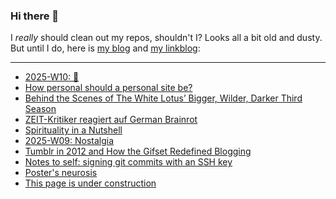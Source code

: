 ### Hi there 👋

I _really_ should clean out my repos, shouldn't I? Looks all a bit old and dusty. But until I do, here is [my blog](https://lostfocus.de/) and [my linkblog](https://dominikschwind.com/links):

--- 

<!-- POST-LIST:START -->
- [2025-W10: 🐒](https://lostfocus.de/2025/03/09/2025-w10-%f0%9f%90%92/)
- [How personal should a personal site be?](https://manuelmoreale.com/how-personal-should-a-personal-site-be)
- [Behind the Scenes of The White Lotus’ Bigger, Wilder, Darker Third Season](https://time.com/7208849/the-white-lotus-season-3-mike-white-cast-interview/)
- [ZEIT-Kritiker reagiert auf German Brainrot](https://www.youtube.com/watch?v=-mJENuEN_rs)
- [Spirituality in a Nutshell](https://lostfocus.de/2025/03/04/spirituality-in-a-nutshell/)
- [2025-W09: Nostalgia](https://lostfocus.de/2025/03/02/2025-w09-nostalgia/)
- [Tumblr in 2012 and How the Gifset Redefined Blogging](https://cybercultural.com/p/tumblr-2012/)
- [Notes to self: signing git commits with an SSH key](https://jpmens.net/2025/02/26/signing-git-commits-with-an-ssh-key/)
- [Poster&#39;s neurosis](https://www.garbageday.email/p/posters-neurosis)
- [This page is under construction](https://localghost.dev/blog/this-page-is-under-construction/)
<!-- POST-LIST:END -->

<!--
**lostfocus/lostfocus** is a ✨ _special_ ✨ repository because its `README.md` (this file) appears on your GitHub profile.

Here are some ideas to get you started:

- 🔭 I’m currently working on ...
- 🌱 I’m currently learning ...
- 👯 I’m looking to collaborate on ...
- 🤔 I’m looking for help with ...
- 💬 Ask me about ...
- 📫 How to reach me: ...
- 😄 Pronouns: ...
- ⚡ Fun fact: ...
-->
